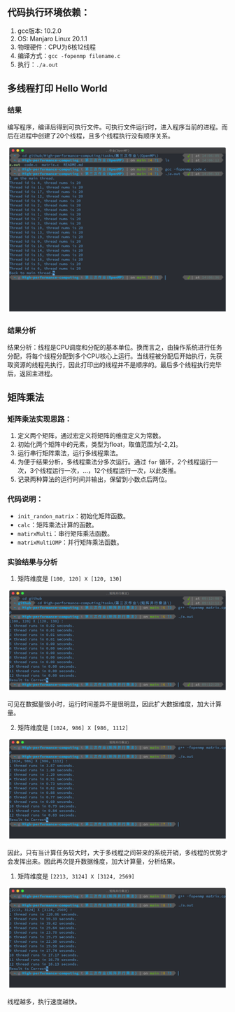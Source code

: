## 代码执行环境依赖：

1. gcc版本: 10.2.0
2. OS: Manjaro Linux 20.1.1
3. 物理硬件：CPU为6核12线程
4. 编译方式：`gcc -fopenmp filename.c`
5. 执行：`./a.out`

## 多线程打印 Hello World

### 结果

编写程序，编译后得到可执行文件。可执行文件运行时，进入程序当前的进程。而后在进程中创建了20个线程，且多个线程执行没有顺序关系。

![](1.png)

### 结果分析

结果分析：线程是CPU调度和分配的基本单位。换而言之，由操作系统进行任务分配，将每个线程分配到多个CPU核心上运行。当线程被分配后开始执行，先获取资源的线程先执行，因此打印出的线程并不是顺序的。最后多个线程执行完毕后，返回主进程。

## 矩阵乘法

### 矩阵乘法实现思路：

1. 定义两个矩阵，通过宏定义将矩阵的维度定义为常数。
2. 初始化两个矩阵中的元素，类型为float，取值范围为[-2,2]。
3. 运行串行矩阵乘法，运行多线程乘法。
4. 为便于结果分析，多线程乘法分多次运行。通过 `for` 循环，2个线程运行一次，3个线程运行一次，...，12个线程运行一次，以此类推。
5. 记录两种算法的运行时间并输出，保留到小数点后两位。

### 代码说明：

- `init_randon_matrix`：初始化矩阵函数。
- `calc`：矩阵乘法计算的函数。
- `matirxMulti`：串行矩阵乘法函数。
- `matrixMultiOMP`：并行矩阵乘法函数。

### 实验结果与分析

1. 矩阵维度是 `[100, 120] X [120, 130]`

![](2.png)

可见在数据量很小时，运行时间差异不是很明显，因此扩大数据维度，加大计算量。

2. 矩阵维度是 `[1024, 986] X [986, 1112]`

![](3.png)

因此，只有当计算任务较大时，大于多线程之间带来的系统开销，多线程的优势才会发挥出来。因此再次提升数据维度，加大计算量，分析结果。

1. 矩阵维度是 `[2213, 3124] X [3124, 2569]`

![](4.png)

线程越多，执行速度越快。
